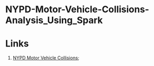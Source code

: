 # NYPD-Motor-Vehicle-Collisions-Analysis_Using_Spark

# Links
1) [NYPD Motor Vehicle Collisions](https://data.cityofnewyork.us/Public-Safety/NYPD-Motor-Vehicle-Collisions/h9gi-nx95);